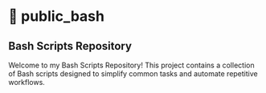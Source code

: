 # 🐚 public_bash
## Bash Scripts Repository
Welcome to my Bash Scripts Repository! This project contains a collection of Bash scripts designed to simplify common tasks and automate repetitive workflows. 
